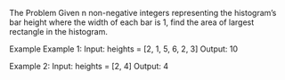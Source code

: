 The Problem
Given n non-negative integers representing the histogram’s bar height where the width of each bar is 1, find the area of largest rectangle in the histogram.

Example
Example 1:
Input:  heights = [2, 1, 5, 6, 2, 3]
Output:  10

Example 2:
Input:  heights = [2, 4]
Output:  4